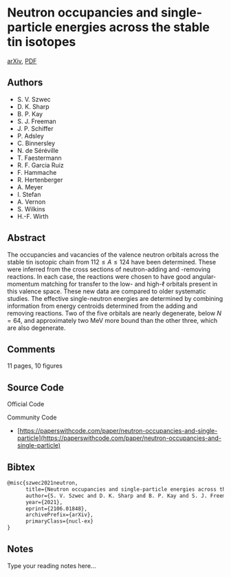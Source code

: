 
# Neutron occupancies and single-particle energies across the stable tin isotopes

[arXiv](https://arxiv.org/abs/2106.01848), [PDF](https://arxiv.org/pdf/2106.01848.pdf)

## Authors

- S. V. Szwec
- D. K. Sharp
- B. P. Kay
- S. J. Freeman
- J. P. Schiffer
- P. Adsley
- C. Binnersley
- N. de Séréville
- T. Faestermann
- R. F. Garcia Ruiz
- F. Hammache
- R. Hertenberger
- A. Meyer
- I. Stefan
- A. Vernon
- S. Wilkins
- H.-F. Wirth

## Abstract

The occupancies and vacancies of the valence neutron orbitals across the stable tin isotopic chain from $112\leq A\leq 124$ have been determined. These were inferred from the cross sections of neutron-adding and -removing reactions. In each case, the reactions were chosen to have good angular-momentum matching for transfer to the low- and high-$\ell$ orbitals present in this valence space. These new data are compared to older systematic studies. The effective single-neutron energies are determined by combining information from energy centroids determined from the adding and removing reactions. Two of the five orbitals are nearly degenerate, below $N=64$, and approximately two MeV more bound than the other three, which are also degenerate.

## Comments

11 pages, 10 figures

## Source Code

Official Code



Community Code

- [https://paperswithcode.com/paper/neutron-occupancies-and-single-particle](https://paperswithcode.com/paper/neutron-occupancies-and-single-particle)

## Bibtex

```tex
@misc{szwec2021neutron,
      title={Neutron occupancies and single-particle energies across the stable tin isotopes}, 
      author={S. V. Szwec and D. K. Sharp and B. P. Kay and S. J. Freeman and J. P. Schiffer and P. Adsley and C. Binnersley and N. de Séréville and T. Faestermann and R. F. Garcia Ruiz and F. Hammache and R. Hertenberger and A. Meyer and I. Stefan and A. Vernon and S. Wilkins and H. -F. Wirth},
      year={2021},
      eprint={2106.01848},
      archivePrefix={arXiv},
      primaryClass={nucl-ex}
}
```

## Notes

Type your reading notes here...

